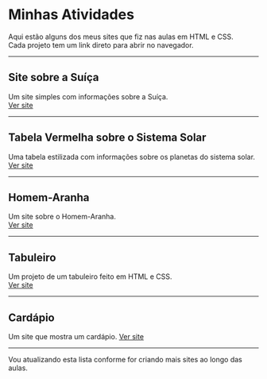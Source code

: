 # Minhas Atividades

Aqui estão alguns dos meus sites que fiz nas aulas em HTML e CSS.  
Cada projeto tem um link direto para abrir no navegador.

---

## Site sobre a Suíça
Um site simples com informações sobre a Suíça.  
[Ver site](https://91zbia.github.io/Web-Sites/Site%20sobre%20a%20Sui%C3%A7a/index.html)

---

## Tabela Vermelha sobre o Sistema Solar
Uma tabela estilizada com informações sobre os planetas do sistema solar.  
[Ver site](https://91zbia.github.io/Web-Sites/Tabela%20vermelha%20sobre%20o%20Sistema%20Solar/tabelavermelha.html)

---

## Homem-Aranha
Um site sobre o Homem-Aranha.  
[Ver site](https://91zbia.github.io/Web-Sites/origem%20homem%20aranha/)

---

## Tabuleiro
Um projeto de um tabuleiro feito em HTML e CSS.  
[Ver site](https://91zbia.github.io/Web-Sites/tabuleiro/)

---

## Cardápio   
Um site que mostra um cardápio.
[Ver site](https://91zbia.github.io/Web-Sites/cardapio%20bia/cardapio%20bia/)  


---



Vou atualizando esta lista conforme for criando mais sites ao longo das aulas.
